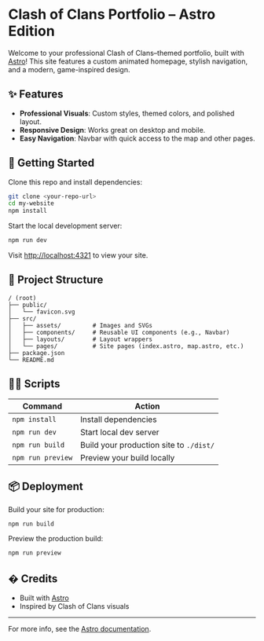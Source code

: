 
# Clash of Clans Portfolio – Astro Edition

Welcome to your professional Clash of Clans–themed portfolio, built with [Astro](https://astro.build/)! This site features a custom animated homepage, stylish navigation, and a modern, game-inspired design.

## ✨ Features


- **Professional Visuals**: Custom styles, themed colors, and polished layout.
- **Responsive Design**: Works great on desktop and mobile.
- **Easy Navigation**: Navbar with quick access to the map and other pages.

## 🚀 Getting Started

Clone this repo and install dependencies:

```sh
git clone <your-repo-url>
cd my-website
npm install
```

Start the local development server:

```sh
npm run dev
```

Visit [http://localhost:4321](http://localhost:4321) to view your site.

## 📁 Project Structure

```text
/ (root)
├── public/
│   └── favicon.svg
├── src/
│   ├── assets/         # Images and SVGs
│   ├── components/     # Reusable UI components (e.g., Navbar)
│   ├── layouts/        # Layout wrappers
│   └── pages/          # Site pages (index.astro, map.astro, etc.)
├── package.json
└── README.md
```






## 🧑‍💻 Scripts

| Command           | Action                                    |
|-------------------|-------------------------------------------|
| `npm install`     | Install dependencies                      |
| `npm run dev`     | Start local dev server                    |
| `npm run build`   | Build your production site to `./dist/`   |
| `npm run preview` | Preview your build locally                |

## 📦 Deployment

Build your site for production:

```sh
npm run build
```

Preview the production build:

```sh
npm run preview
```

## � Credits

- Built with [Astro](https://astro.build/)
- Inspired by Clash of Clans visuals

---

For more info, see the [Astro documentation](https://docs.astro.build/).
